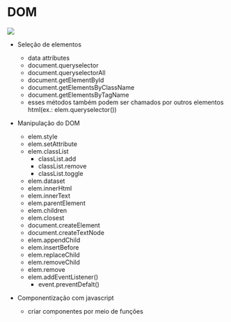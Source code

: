 # DOM

![](https://dkrn4sk0rn31v.cloudfront.net/uploads/2021/04/arvore-dom.png)

- Seleção de elementos

  - data attributes
  - document.queryselector
  - document.queryselectorAll
  - document.getElementById
  - document.getElementsByClassName
  - document.getElementsByTagName
  - esses métodos também podem ser chamados por
    outros elementos html(ex.: elem.queryselector())

- Manipulação do DOM

  - elem.style
  - elem.setAttribute
  - elem.classList
    - classList.add
    - classList.remove
    - classList.toggle
  - elem.dataset
  - elem.innerHtml
  - elem.innerText
  - elem.parentElement
  - elem.children
  - elem.closest
  - document.createElement
  - document.createTextNode
  - elem.appendChild
  - elem.insertBefore
  - elem.replaceChild
  - elem.removeChild
  - elem.remove
  - elem.addEventListener()
    - event.preventDefalt()

- Componentização com javascript
  - criar componentes por meio de funções
